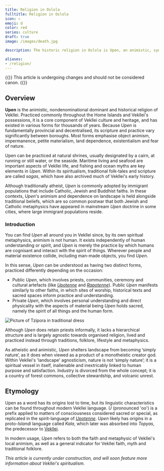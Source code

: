 ```yaml
---
title: Religion in Oslola
fulltitle: Religion in Oslola
icon: 💀
emoji: d
color: red
series: culture
draft: true
image: /images/death.jpg

description: The historic religion in Oslola is Upen, an animistic, syncretic and ancient system of belief closely tied to the land.

aliases:
- /religion/
---
```

{{<note series>}}
 This article is undergoing changes and should not be considered canon.
{{</note>}}

## Overview

**Upen** is the animistic, nondenominational dominant and historical religion of Vekllei. Practiced commonly throughout the Home Islands and Vekllei's possessions, it is a core component of Vekllei culture and heritage, and has existed in various forms for thousands of years. Because *Upen* is fundamentally provincial and decentralised, its scripture and practice vary significantly between boroughs. Most forms emphasise object animism, impermanence, petite materialism, land dependence, existentialism and fear of nature.

Upen can be practiced at natural shrines, usually designated by a cairn, at running or still water, or the seaside. Maritime living and seafood are important aspects of Vekllei life, and fishing and ocean myths are key elements in *Upen*. Within its spiritualism, traditional folk-tales and scripture are called *sagas*, which have also archived much of Vekllei's early history.

Although traditionally atheist, *Upen* is commonly adopted by immigrant populations that include Catholic, Jewish and Buddhist faiths. In these contexts, *Upen*'s animism and dependence on landscape is held alongside traditional beliefs, which are so common postwar that both Jewish and Catholic metaphysics have appeared in mainstream *Upen* doctrine in some cities, where large immigrant populations reside.

### Introduction


You can find *Upen* all around you in Vekllei since, by its own spiritual metaphysics, animism is not human. It exists independently of human understanding or spirit, and *Upen* is merely the practice by which humans are cognisant and interact with the spirit of things. Wherever people and material existence collide, including man-made objects, you find *Upen*.

In this sense, *Upen* can be understood as having two distinct forms, practiced differently depending on the occasion:

* Public *Upen*, which involves priests, communities, ceremony and cultural artefacts (like [*Upotenne*](/factbook/society/culture/language/#25--upotenne) and [*Rapotenne*](/factbook/society/culture/language/#23--rapotenne)). Public *Upen* manifests similarly to other faiths, in which sites of worship, historical texts and sacred spaces inform practice and understanding.
* Private *Upen*, which involves personal understanding and direct physicality with the aspects of material being *Upen* holds sacred, namely the spirit of all things and the human form.

![Picture of Tzipora in traditional dress](/images/spiritful.jpg "[Tzipora](/characters/tzipora) stands in traditional Upen dress before an offerings box. | *[Spiritful](/posts/2021-06-19-spiritful/)*")

Although *Upen* does retain priests informally, it lacks a hierarchical structure and is largely agnostic towards organised religion, lived and practiced instead through traditions, folklore, lifestyle and metaphysics.

As atheistic and animistic, *Upen* shelters landscape from becoming ‘simply nature’, as it does when viewed as a product of a monotheistic creator god. Within Vekllei's 'landscape' agnosticism, nature is not ‘simply nature’; it is a spiritual vessel in itself, inalienable and inextricably linked to human purpose and satisfaction. Industry is divorced from the whole concept; it is a country of forest commons, collective stewardship, and volcanic unrest.

## Etymology

Upen as a word has its origins lost to time, but its linguistic characteristics can be found throughout modern Vekllei language. *U* (pronounced 'oo') is a prefix applied to matters of consciousness considered sacred or special, as replicated in the spirit-language of [*Upotenne*](/factbook/society/culture/language/#6-upotenne). *Upen* likely has origins in a proto-*Islandi* language called *Kala*, which later was absorbed into *Topyas*, the predecessor to [Vekllei](/factbook/society/culture/language).

In modern usage, *Upen* refers to both the faith and metaphysic of Vekllei's local animism, as well as a general indicator for Vekllei faith, myth and traditional folklore.

*This article is currently under construction, and will soon feature more information about Vekllei's spiritualism.*
